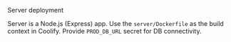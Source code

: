 Server deployment

Server is a Node.js (Express) app. Use the `server/Dockerfile` as the build context in Coolify. Provide `PROD_DB_URL` secret for DB connectivity.

